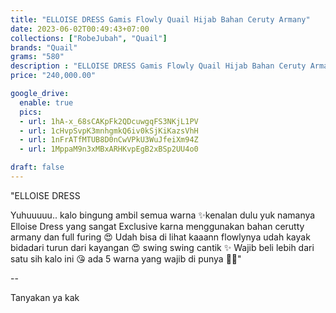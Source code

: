 ```yaml
---
title: "ELLOISE DRESS Gamis Flowly Quail Hijab Bahan Ceruty Armany"
date: 2023-06-02T00:49:43+07:00
collections: ["RobeJubah", "Quail"]
brands: "Quail"
grams: "580"
description : "ELLOISE DRESS Gamis Flowly Quail Hijab Bahan Ceruty Armany"
price: "240,000.00"

google_drive:
  enable: true
  pics:
  - url: 1hA-x_68sCAKpFk2QDcuwgqFS3NKjL1PV
  - url: 1cHvpSvpK3mnhgmkQ6iv0kSjKiKazsVhH
  - url: 1nFrATfMTUB8D0nCwVPkU3WuJfeiXm94Z
  - url: 1MppaM9n3xMBxARHKvpEgB2xBSp2UU4o0

draft: false
---
```


"ELLOISE DRESS 

Yuhuuuuu.. kalo bingung ambil semua warna ✨kenalan dulu yuk namanya Elloise Dress yang sangat Exclusive karna menggunakan bahan cerutty armany dan full furing 😍 Udah bisa di lihat kaaann flowlynya udah kayak bidadari turun dari kayangan 😍 swing swing cantik ✨ Wajib beli lebih dari satu sih kalo ini 😘 ada 5 warna yang wajib di punya 🫶🏻"

--

Tanyakan ya kak


